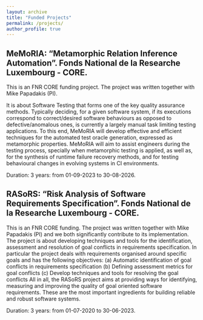```yaml
---
layout: archive
title: "Funded Projects"
permalink: /projects/
author_profile: true
---
```



## MeMoRIA: “Metamorphic Relation Inference Automation”. Fonds National de la Researche Luxembourg - CORE.

This is an FNR CORE funding project. The project was written together with Mike Papadakis (PI). 

It is about Software Testing that forms one of the key quality assurance methods. Typically deciding, for a given software system, if its executions correspond to correct/desired software behaviours as opposed to defective/anomalous ones, is currently a largely manual task limiting testing applications. To this end, MeMoRIA will develop effective and efficient techniques for the automated test oracle generation, expressed as metamorphic properties. MeMoRIA will aim to assist engineers during the testing process, specially when metamorphic testing is applied, as well as, for the synthesis of runtime failure recovery methods, and for testing behavioural changes in evolving systems in CI environments.

Duration: 3 years: from 01-09-2023 to 30-08-2026.



## RASoRS: “Risk Analysis of Software Requirements Specification”. Fonds National de la Researche Luxembourg - CORE.
This is an FNR CORE funding. The project was written together with Mike Papadakis (PI) and we both significantly contribute to its implementation. The project is about developing techniques and tools for the identification, assessment and resolution of goal conflicts in requirements specification. In particular the project deals with requirements organised around specific goals and has the following objectives: (a) Automatic identification of goal conflicts in requirements specification (b) Defining assessment metrics for goal conflicts (c) Develop techniques and tools for resolving the goal conflicts All in all, the RASoRS project aims at providing ways for identifying, measuring and improving the quality of goal oriented software requirements. These are the most important ingredients for building reliable and robust software systems.

Duration: 3 years: from 01-07-2020 to 30-06-2023.





